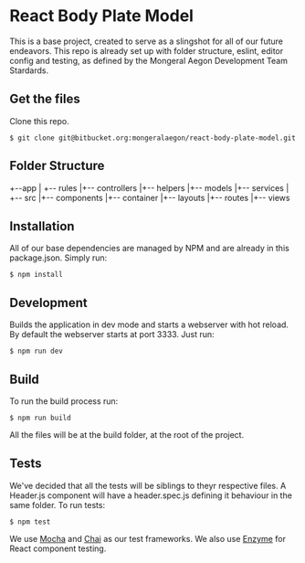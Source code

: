 # React Body Plate Model

This is a base project, created to serve as a slingshot for all of our future endeavors. This repo is already set up with folder structure, eslint, editor config and testing, as defined by the Mongeral Aegon Development Team Stardards.

## Get the files

Clone this repo.

```
$ git clone git@bitbucket.org:mongeralaegon/react-body-plate-model.git
```

## Folder Structure

+--app
|   +-- rules
    |+-- controllers
    |+-- helpers
    |+-- models
    |+-- services
|   +-- src
    |+-- components
    |+-- container
    |+-- layouts
    |+-- routes
    |+-- views
    

## Installation

All of our base dependencies are managed by NPM and are already in this package.json. Simply run:

```
$ npm install
```

## Development

Builds the application in dev mode and starts a webserver with hot reload. By default the webserver starts at port 3333.
Just run:

```
$ npm run dev
```

## Build

To run the build process run:

```
$ npm run build
```

All the files will be at the build folder, at the root of the project.

## Tests

We've decided that all the tests will be siblings to theyr respective files. A Header.js component will have a header.spec.js defining it behaviour in the same folder. To run tests:

```
$ npm test
```

We use [Mocha](https://mochajs.org/) and [Chai](http://chaijs.com/) as our test frameworks. We also use [Enzyme](https://github.com/airbnb/enzyme) for React component testing.
